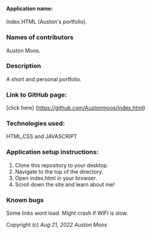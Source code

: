 #### Application name:
Index.HTML (Auston's portfolio).

### Names of contributors
Auston Moos.

### Description
A short and personal portfolio. 

### Link to GitHub page: 
[click here]
(https://github.com/Austonmoos/index.html)

### Technologies used:
HTML,CSS and JAVASCRIPT

### Application setup instructions:
1. Clone this repository to your desktop.
2. Navigate to the top of the directory.
3. Open index.html in your browser.
4. Scroll down the site and learn about me!

### Known bugs
Some links wont load. Might crash if WIFI is slow. 

Copyright (c) _Aug 21, 2022_ _Auston Moos_